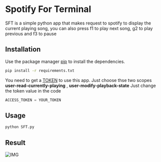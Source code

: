 # Spotify For Terminal

SFT is a simple python app that makes request to spotify to display the current playing song, you can also press f1 to play next song, g2 to play previous and f3 to pause

## Installation

Use the package manager [pip](https://pip.pypa.io/en/stable/) to install the dependencies.

```bash
pip install -r requirements.txt
```
You need to get a  [TOKEN](https://developer.spotify.com/console/get-users-currently-playing-track/)  to use this app. Just choose thse two scopes 
<b> user-read-currently-playing</b> , <b>user-modify-playback-state</b>
Just change the token value in the code

```python
ACCESS_TOKEN = YOUR_TOKEN
```
## Usage

```bash
python SFT.py
```

## Result

![IMG](https://elwan.ch/MLG/github4.png)
